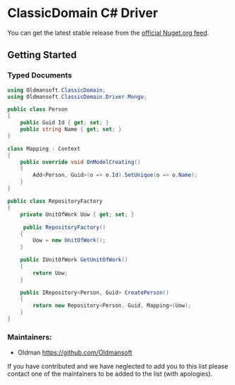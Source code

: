 ClassicDomain C# Driver
=================

You can get the latest stable release from the [official Nuget.org feed](https://www.nuget.org/packages/Domain.Net).


Getting Started
---------------

### Typed Documents

```C#
using Oldmansoft.ClassicDomain;
using Oldmansoft.ClassicDomain.Driver.Mongo;
```

```C#
public class Person
{
    public Guid Id { get; set; }
    public string Name { get; set; }
}
```

```C#
class Mapping : Context
{
    public override void OnModelCreating()
    {
        Add<Person, Guid>(o => o.Id).SetUnique(o => o.Name);
    }
}
```

```C#
public class RepositoryFactory
{
    private UnitOfWork Uow { get; set; }

     public RepositoryFactory()
    {
        Uow = new UnitOfWork();
    }

    public IUnitOfWork GetUnitOfWork()
    {
        return Uow;
    }

    public IRepository<Person, Guid> CreatePerson()
    {
        return new Repository<Person, Guid, Mapping>(Uow);
    }
}
```

### Maintainers:
* Oldman                    https://github.com/Oldmansoft

If you have contributed and we have neglected to add you to this list please contact one of the maintainers to be added to the list (with apologies).
